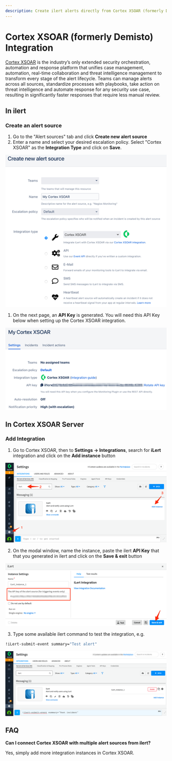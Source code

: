 ```yaml
---
description: Create ilert alerts directly from Cortex XSOAR (formerly Demisto).
---
```


# Cortex XSOAR (formerly Demisto) Integration

[Cortex XSOAR](https://www.paloaltonetworks.com/cortex/xsoar) is the industry’s only extended security orchestration, automation and response platform that unifies case management, automation, real-time collaboration and threat intelligence management to transform every stage of the alert lifecycle. Teams can manage alerts across all sources, standardize processes with playbooks, take action on threat intelligence and automate response for any security use case, resulting in significantly faster responses that require less manual review.

## In ilert <a href="#in-ilert" id="in-ilert"></a>

### Create an alert source <a href="#create-alert-source" id="create-alert-source"></a>

1. Go to the "Alert sources" tab and click **Create new alert source**
2. Enter a name and select your desired escalation policy. Select "Cortex XSOAR" as the **Integration Type** and click on **Save**.

![](<../.gitbook/assets/iLert (54).png>)

1. On the next page, an **API Key** is generated. You will need this API Key below when setting up the Cortex XSOAR integration.

![](<../.gitbook/assets/iLert (55).png>)

## In Cortex XSOAR Server <a href="#in-cortex-xsoar" id="in-cortex-xsoar"></a>

### Add Integration

1. Go to Cortex XSOAR, then to **Settings -> Integrations**, search for **iLert** integration and click on the **Add instance** button

![](../.gitbook/assets/Settings.png)

2. On the modal window, name the instance, paste the ilert **API Key** that that you generated in ilert and click on the **Save & exit** button

![](<../.gitbook/assets/Settings (1).png>)

3. Type some available ilert command to test the integration, e.g.

```bash
!iLert-submit-event summary="Test alert"
```

![](<../.gitbook/assets/Settings (2).png>)

## FAQ <a href="#faq" id="faq"></a>

**Can I connect Cortex XSOAR with multiple alert sources from ilert?**

Yes, simply add more integration instances in Cortex XSOAR.
